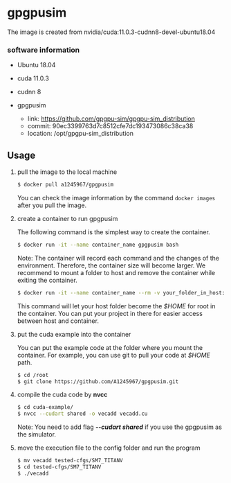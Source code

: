 # gpgpusim

The image is created from nvidia/cuda:11.0.3-cudnn8-devel-ubuntu18.04

### software information

* Ubuntu 18.04
* cuda 11.0.3 

* cudnn 8

* gpgpusim
  * link: https://github.com/gpgpu-sim/gpgpu-sim_distribution
  * commit: 90ec3399763d7c8512cfe7dc193473086c38ca38
  * location: /opt/gpgpu-sim_distribution

## Usage 

1. pull the image to the local machine

   ```bash
   $ docker pull a1245967/gpgpusim
   ```

   You can check the image information by the command  `docker images` after you pull the image.

   

2. create a container to run gpgpusim

   The following command is the simplest way to create the container.

   ```bash
   $ docker run -it --name container_name gpgpusim bash
   ```

   Note: The container will record each command and the changes of the environment. Therefore, the container size will become larger. We recommend to mount a folder to host and remove the container while exiting the container.

   ```bash
   $ docker run -it --name container_name --rm -v your_folder_in_host:/root gpgpusim bash
   ```

   This command will let your host folder become the *$HOME* for root in the container. You can put your project in there for easier access between host and container.

   

3. put the cuda example into the container

   You can put the example code at the folder where you mount the container. For example, you can use git to pull your code at *$HOME* path.
   
   ```bash
   $ cd /root
   $ git clone https://github.com/A1245967/gpgpusim.git
   ```
   

4. compile the cuda code by **nvcc**

   ```bash
   $ cd cuda-example/
   $ nvcc --cudart shared -o vecadd vecadd.cu
   ```

   Note: You need to add flag ***--cudart shared***  if you use the gpgpusim as the simulator.  

5. move the execution file to the config folder and run the program

   ```bash
   $ mv vecadd tested-cfgs/SM7_TITANV
   $ cd tested-cfgs/SM7_TITANV
   $ ./vecadd
   ```

   
